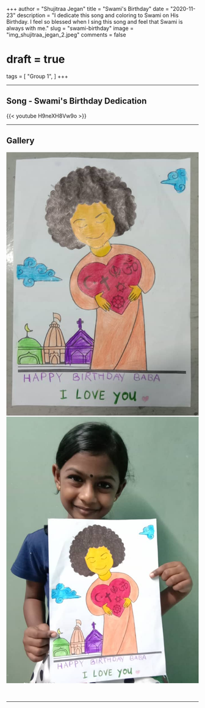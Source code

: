 +++
author = "Shujitraa Jegan"
title = "Swami's Birthday"
date = "2020-11-23"
description = "I dedicate this song and coloring to Swami on His Birthday. I feel so blessed when I sing this song and feel that Swami is always with me."
slug = "swami-birthday"
image = "img_shujitraa_jegan_2.jpeg"
comments = false
# draft = true
tags = [
    "Group 1",
]
+++

---

## Song - Swami's Birthday Dedication

{{< youtube H9neXH8Vw9o >}}

---

## Gallery

![](img_shujitraa_jegan_1.jpeg) ![](img_shujitraa_jegan_2.jpeg)

<br />

---